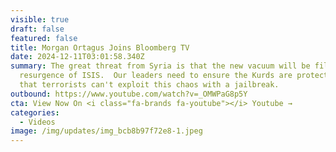 ```yaml
---
visible: true
draft: false
featured: false
title: Morgan Ortagus Joins Bloomberg TV
date: 2024-12-11T03:01:58.340Z
summary: The great threat from Syria is that the new vacuum will be filled by a
  resurgence of ISIS.  Our leaders need to ensure the Kurds are protected and
  that terrorists can't exploit this chaos with a jailbreak.
outbound: https://www.youtube.com/watch?v=_OMWPaG8p5Y
cta: View Now On <i class="fa-brands fa-youtube"></i> Youtube →
categories:
  - Videos
image: /img/updates/img_bcb8b97f72e8-1.jpeg
---
```

